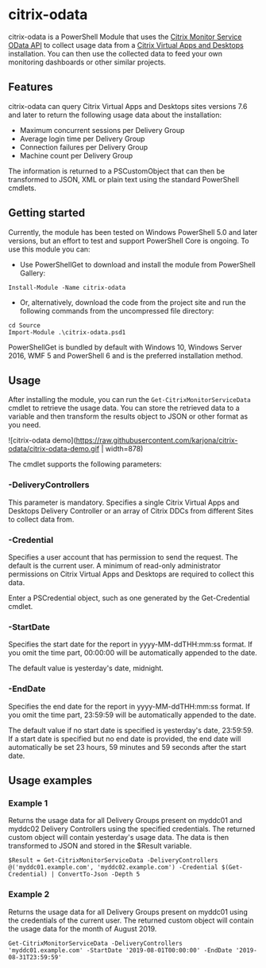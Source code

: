 # citrix-odata
 citrix-odata is a PowerShell Module that uses the [Citrix Monitor Service OData API](https://developer-docs.citrix.com/projects/monitor-service-odata-api/en/latest/) to collect usage data from a [Citrix Virtual Apps and Desktops](https://www.citrix.com/products/citrix-virtual-apps-and-desktops/) installation. You can then use the collected data to feed your own monitoring dashboards or other similar projects.

 ## Features
citrix-odata can query Citrix Virtual Apps and Desktops sites versions 7.6 and later to return the following usage data about the installation:

* Maximum concurrent sessions per Delivery Group
* Average login time per Delivery Group
* Connection failures per Delivery Group
* Machine count per Delivery Group

The information is returned to a PSCustomObject that can then be transformed to JSON, XML or plain text using the standard PowerShell cmdlets.

 ## Getting started
 Currently, the module has been tested on Windows PowerShell 5.0 and later versions, but an effort to test and support PowerShell Core is ongoing. To use this module you can:

* Use PowerShellGet to download and install the module from PowerShell Gallery:

```
Install-Module -Name citrix-odata
```

* Or, alternatively, download the code from the project site and run the following commands from the uncompressed file directory:

```
cd Source
Import-Module .\citrix-odata.psd1
```

PowerShellGet is bundled by default with Windows 10, Windows Server 2016, WMF 5 and PowerShell 6 and is the preferred installation method.

## Usage
After installing the module, you can run the `Get-CitrixMonitorServiceData` cmdlet to retrieve the usage data. You can store the retrieved data to a variable and then transform the results object to JSON or other format as you need.

![citrix-odata demo](https://raw.githubusercontent.com/karjona/citrix-odata/citrix-odata-demo.gif | width=878)

The cmdlet supports the following parameters:

### -DeliveryControllers
This parameter is mandatory.
Specifies a single Citrix Virtual Apps and Desktops Delivery Controller or an array of Citrix DDCs from different Sites to collect data from.

### -Credential
Specifies a user account that has permission to send the request. The default is the current user. A minimum of read-only administrator permissions on Citrix Virtual Apps and Desktops are required to collect this data.

Enter a PSCredential object, such as one generated by the Get-Credential cmdlet.

### -StartDate
Specifies the start date for the report in yyyy-MM-ddTHH:mm:ss format. If you omit the time part, 00:00:00 will be automatically appended to the date.

The default value is yesterday's date, midnight.

### -EndDate
Specifies the end date for the report in yyyy-MM-ddTHH:mm:ss format. If you omit the time part, 23:59:59 will be automatically appended to the date.

The default value if no start date is specified is yesterday's date, 23:59:59.
If a start date is specified but no end date is provided, the end date will automatically be set 23 hours, 59 minutes and 59 seconds after the start date.

## Usage examples
### Example 1
Returns the usage data for all Delivery Groups present on myddc01 and myddc02 Delivery Controllers using the specified credentials. The returned custom object will contain yesterday's usage data. The data is then transformed to JSON and stored in the $Result variable.

```
$Result = Get-CitrixMonitorServiceData -DeliveryControllers @('myddc01.example.com', 'myddc02.example.com') -Credential $(Get-Credential) | ConvertTo-Json -Depth 5
```

### Example 2
Returns the usage data for all Delivery Groups present on myddc01 using the credentials of the current user.
The returned custom object will contain the usage data for the month of August 2019.

```
Get-CitrixMonitorServiceData -DeliveryControllers 'myddc01.example.com' -StartDate '2019-08-01T00:00:00' -EndDate '2019-08-31T23:59:59'
```
